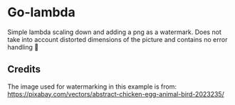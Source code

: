 # Go-lambda

Simple lambda scaling down and adding a png as a watermark. Does not take into account distorted dimensions of the picture and contains no error handling 🎰

## Credits

The image used for watermarking in this example is from: https://pixabay.com/vectors/abstract-chicken-egg-animal-bird-2023235/ 
